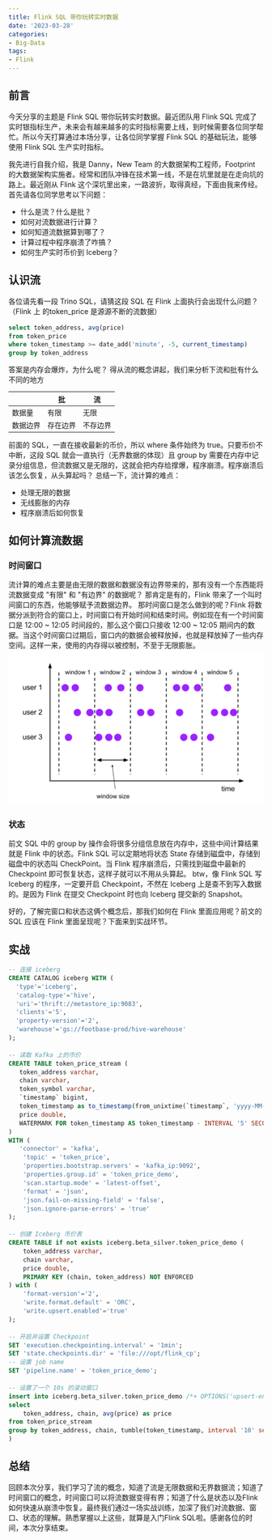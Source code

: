 ```yaml
---
title: Flink SQL 带你玩转实时数据
date: '2023-03-28'
categories:
- Big-Data
tags:
- Flink
---
```

## 前言
今天分享的主题是 Flink SQL 带你玩转实时数据。最近团队用 Flink SQL 完成了实时银指标生产，未来会有越来越多的实时指标需要上线，到时候需要各位同学帮忙。所以今天打算通过本场分享，让各位同学掌握 Flink SQL 的基础玩法，能够使用 Flink SQL 生产实时指标。

我先进行自我介绍，我是 Danny，New Team 的大数据架构工程师，Footprint 的大数据架构实施者。经常和团队冲锋在技术第一线，不是在坑里就是在走向坑的路上。最近刚从 Flink 这个深坑里出来，一路波折，取得真经，下面由我来传经。
首先请各位同学思考以下问题：

- 什么是流？什么是批？
- 如何对流数据进行计算？
- 如何知道流数据算到哪了？
- 计算过程中程序崩溃了咋搞？
- 如何生产实时币价到 Iceberg？
## 认识流
各位请先看一段 Trino SQL，请猜这段 SQL 在 Flink 上面执行会出现什么问题？（Flink 上 的token_price 是源源不断的流数据）
```sql
select token_address, avg(price)
from token_price
where token_timestamp >= date_add('minute', -5, current_timestamp)
group by token_address
```
答案是内存会爆炸，为什么呢？
得从流的概念讲起，我们来分析下流和批有什么不同的地方

|  | 批 | 流 |
| --- | --- | --- |
| 数据量 | 有限 | 无限 |
| 数据边界 | 存在边界 | 不存边界 |

前面的 SQL，一直在接收最新的币价，所以 where 条件始终为 true。只要币价不中断，这段 SQL 就会一直执行（无界数据的体现）且 group by 需要在内存中记录分组信息，但流数据又是无限的，这就会把内存给撑爆，程序崩溃。程序崩溃后该怎么恢复，从头算起吗？
总结一下，流计算的难点：

- 处理无限的数据
- 无线膨胀的内存
- 程序崩溃后如何恢复
## 如何计算流数据
### 时间窗口
流计算的难点主要是由无限的数据和数据没有边界带来的，那有没有一个东西能将流数据变成 "有限" 和 "有边界" 的数据呢？
那肯定是有的，Flink 带来了一个叫时间窗口的东西，他能够赋予流数据边界。
那时间窗口是怎么做到的呢？Flink 将数据分派到符合的窗口上，时间窗口有开始时间和结束时间。例如现在有一个时间窗口是 12:00 ~ 12:05 时间段的，那么这个窗口只接收 12:00 ~ 12:05 期间内的数据。当这个时间窗口过期后，窗口内的数据会被释放掉，也就是释放掉了一些内存空间。这样一来，使用的内存得以被控制，不至于无限膨胀。
![image.png](./img/img_5.png)
### 状态
前文 SQL 中的 group by 操作会将很多分组信息放在内存中，这些中间计算结果就是 Flink 中的状态。Flink SQL 可以定期地将状态 State 存储到磁盘中，存储到磁盘中的状态叫 CheckPoint。当 Flink 程序崩溃后，只需找到磁盘中最新的 Checkpoint 即可恢复状态，这样子就可以不用从头算起。
btw，像 Flink SQL 写 Iceberg 的程序，一定要开启 Checkpoint，不然在 Iceberg 上是查不到写入数据的。是因为 Flink 在提交 Checkpoint 时也向 Iceberg 提交新的 Snapshot。

好的，了解完窗口和状态这俩个概念后，那我们如何在 Flink 里面应用呢？前文的 SQL 应该在 Flink 里面呈现呢？下面来到实战环节。
## 实战
```sql
-- 连接 iceberg
CREATE CATALOG iceberg WITH (
  'type'='iceberg',
  'catalog-type'='hive',
  'uri'='thrift://metastore_ip:9083',
  'clients'='5',
  'property-version'='2',
  'warehouse'='gs://footbase-prod/hive-warehouse'
);

-- 读取 Kafka 上的币价
CREATE TABLE token_price_stream (
   token_address varchar,
   chain varchar,
   token_symbol varchar,
   `timestamp` bigint,
   token_timestamp as to_timestamp(from_unixtime(`timestamp`, 'yyyy-MM-dd HH:mm:ss')),
   price double,
   WATERMARK FOR token_timestamp AS token_timestamp - INTERVAL '5' SECOND
)
WITH (
   'connector' = 'kafka',
    'topic' = 'token_price',
    'properties.bootstrap.servers' = 'kafka_ip:9092',
    'properties.group.id' = 'token_price_demo',
    'scan.startup.mode' = 'latest-offset',
    'format' = 'json',
    'json.fail-on-missing-field' = 'false',
    'json.ignore-parse-errors' = 'true'
);

-- 创建 Iceberg 币价表
CREATE TABLE if not exists iceberg.beta_silver.token_price_demo (
    token_address varchar,
    chain varchar,
    price double,
    PRIMARY KEY (chain, token_address) NOT ENFORCED
) with (
    'format-version'='2',
    'write.format.default' = 'ORC',
    'write.upsert.enabled'='true'
);

-- 开启并设置 Checkpoint
SET 'execution.checkpointing.interval' = '1min';
SET 'state.checkpoints.dir' = 'file:///opt/flink_cp';
-- 设置 job name
SET 'pipeline.name' = 'token_price_demo';

-- 设置了一个 10s 的滚动窗口
insert into iceberg.beta_silver.token_price_demo /*+ OPTIONS('upsert-enabled'='true') */(
select
    token_address, chain, avg(price) as price
from token_price_stream
group by token_address, chain, tumble(token_timestamp, interval '10' second)
)
```
## 总结
回顾本次分享，我们学习了流的概念，知道了流是无限数据和无界数据流；知道了时间窗口的概念，时间窗口可以将流数据变得有界；知道了什么是状态以及Flink如何快速从崩溃中恢复。最终我们通过一场实战训练，加深了我们对流数据、窗口、状态的理解。熟悉掌握以上这些，就算是入门Flink SQL啦。感谢各位的时间，本次分享结束。
